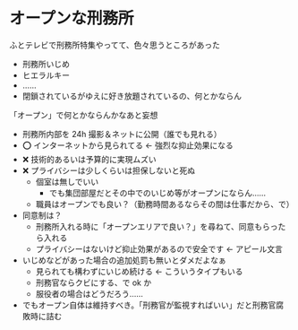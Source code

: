 # オープンな刑務所
ふとテレビで刑務所特集やってて、色々思うところがあった

- 刑務所いじめ
- ヒエラルキー
- ……
- 閉鎖されているがゆえに好き放題されているの、何とかならん

「オープン」で何とかならんかなあと妄想

- 刑務所内部を 24h 撮影＆ネットに公開（誰でも見れる）
- :o: インターネットから見られてる ← 強烈な抑止効果になる
- :x: 技術的あるいは予算的に実現ムズい
- :x: プライバシーは少しくらいは担保しないと死ぬ
  - 個室は無しでいい
    - でも集団部屋だとその中でのいじめ等がオープンにならん……
  - 職員はオープンでも良い？（勤務時間あるならその間は仕事だから、で）
- 同意制は？
  - 刑務所入れる時に「オープンエリアで良い？」を尋ねて、同意もらったら入れる
  - プライバシーはないけど抑止効果があるので安全です ← アピール文言
- いじめなどがあった場合の追加処罰も無いとダメだよなぁ
  - 見られても構わずにいじめ続ける ← こういうタイプもいる
  - 刑務官ならクビにする、で ok か
  - 服役者の場合はどうだろう……
- でもオープン自体は維持すべき。「刑務官が監視すればいい」だと刑務官腐敗時に詰む

